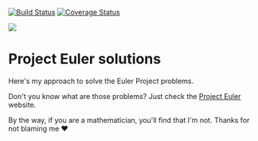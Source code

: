 [![Build Status](https://travis-ci.org/rocboronat/euler-project.svg?branch=master)](https://travis-ci.org/rocboronat/euler-project)
[![Coverage Status](https://coveralls.io/repos/rocboronat/euler-project/badge.svg?branch=master&service=github)](https://coveralls.io/github/rocboronat/euler-project?branch=master)

<img src="https://projecteuler.net/profile/rocboronat.png"/>

# Project Euler solutions

Here's my approach to solve the Euler Project problems.

Don't you know what are those problems? Just check the [Project Euler](https://projecteuler.net/) website.

By the way, if you are a mathematician, you'll find that I'm not. Thanks for not blaming me ❤️

